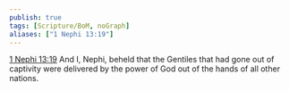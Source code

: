 ```yaml
---
publish: true
tags: [Scripture/BoM, noGraph]
aliases: ["1 Nephi 13:19"]
---
```

[1 Nephi 13:19](https://churchofjesuschrist.org/study/scriptures/bofm/1-ne/13?lang=eng&id=p19#p19) And I, Nephi, beheld that the Gentiles that had gone out of captivity were delivered by the power of God out of the hands of all other nations.
